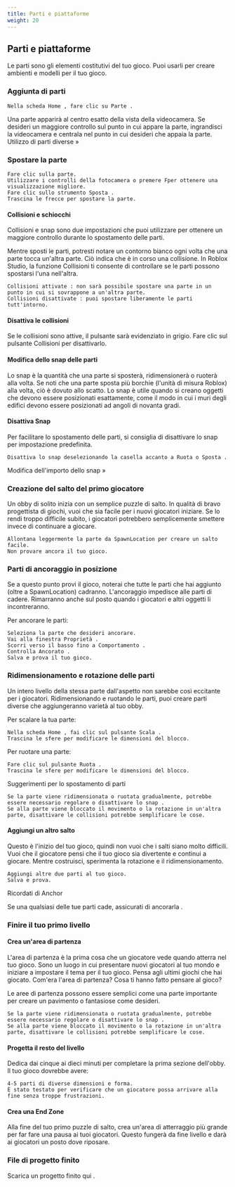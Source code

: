 ```yaml
---
title: Parti e piattaforme
weight: 20
---
```



## Parti e piattaforme

Le parti sono gli elementi costitutivi del tuo gioco. Puoi usarli per creare ambienti e modelli per il tuo gioco.
### Aggiunta di parti

    Nella scheda Home , fare clic su Parte .

Una parte apparirà al centro esatto della vista della videocamera. Se desideri un maggiore controllo sul punto in cui appare la parte, ingrandisci la videocamera e centrala nel punto in cui desideri che appaia la parte.
Utilizzo di parti diverse »

### Spostare la parte

    Fare clic sulla parte.
    Utilizzare i controlli della fotocamera o premere Fper ottenere una visualizzazione migliore.
    Fare clic sullo strumento Sposta .
    Trascina le frecce per spostare la parte.

#### Collisioni e schiocchi

Collisioni e snap sono due impostazioni che puoi utilizzare per ottenere un maggiore controllo durante lo spostamento delle parti.

Mentre sposti le parti, potresti notare un contorno bianco ogni volta che una parte tocca un'altra parte. Ciò indica che è in corso una collisione. In Roblox Studio, la funzione Collisioni ti consente di controllare se le parti possono spostarsi l'una nell'altra.

    Collisioni attivate : non sarà possibile spostare una parte in un punto in cui si sovrappone a un'altra parte.
    Collisioni disattivate : puoi spostare liberamente le parti tutt'intorno.

#### Disattiva le collisioni

Se le collisioni sono attive, il pulsante sarà evidenziato in grigio. Fare clic sul pulsante Collisioni per disattivarlo.

#### Modifica dello snap delle parti

Lo snap è la quantità che una parte si sposterà, ridimensionerà o ruoterà alla volta. Se noti che una parte sposta più borchie (l'unità di misura Roblox) alla volta, ciò è dovuto allo scatto. Lo snap è utile quando si creano oggetti che devono essere posizionati esattamente, come il modo in cui i muri degli edifici devono essere posizionati ad angoli di novanta gradi.

#### Disattiva Snap

Per facilitare lo spostamento delle parti, si consiglia di disattivare lo snap per impostazione predefinita.

    Disattiva lo snap deselezionando la casella accanto a Ruota o Sposta .

Modifica dell'importo dello snap »

### Creazione del salto del primo giocatore

Un obby di solito inizia con un semplice puzzle di salto. In qualità di bravo progettista di giochi, vuoi che sia facile per i nuovi giocatori iniziare. Se lo rendi troppo difficile subito, i giocatori potrebbero semplicemente smettere invece di continuare a giocare.

    Allontana leggermente la parte da SpawnLocation per creare un salto facile.
    Non provare ancora il tuo gioco.

### Parti di ancoraggio in posizione

Se a questo punto provi il gioco, noterai che tutte le parti che hai aggiunto (oltre a SpawnLocation) cadranno. L'ancoraggio impedisce alle parti di cadere. Rimarranno anche sul posto quando i giocatori e altri oggetti li incontreranno.

Per ancorare le parti:

    Seleziona la parte che desideri ancorare.
    Vai alla finestra Proprietà .
    Scorri verso il basso fino a Comportamento .
    Controlla Ancorato .
    Salva e prova il tuo gioco.

### Ridimensionamento e rotazione delle parti

Un intero livello della stessa parte dall'aspetto non sarebbe così eccitante per i giocatori. Ridimensionando e ruotando le parti, puoi creare parti diverse che aggiungeranno varietà al tuo obby.

Per scalare la tua parte:

    Nella scheda Home , fai clic sul pulsante Scala .
    Trascina le sfere per modificare le dimensioni del blocco.

Per ruotare una parte:

    Fare clic sul pulsante Ruota .
    Trascina le sfere per modificare le dimensioni del blocco.

Suggerimenti per lo spostamento di parti

    Se la parte viene ridimensionata o ruotata gradualmente, potrebbe essere necessario regolare o disattivare lo snap .
    Se alla parte viene bloccato il movimento o la rotazione in un'altra parte, disattivare le collisioni potrebbe semplificare le cose.


#### Aggiungi un altro salto

Questo è l'inizio del tuo gioco, quindi non vuoi che i salti siano molto difficili. Vuoi che il giocatore pensi che il tuo gioco sia divertente e continui a giocare. Mentre costruisci, sperimenta la rotazione e il ridimensionamento.

    Aggiungi altre due parti al tuo gioco.
    Salva e prova.

Ricordati di Anchor

Se una qualsiasi delle tue parti cade, assicurati di ancorarla .

### Finire il tuo primo livello

#### Crea un'area di partenza

L'area di partenza è la prima cosa che un giocatore vede quando atterra nel tuo gioco. Sono un luogo in cui presentare nuovi giocatori al tuo mondo e iniziare a impostare il tema per il tuo gioco. Pensa agli ultimi giochi che hai giocato. Com'era l'area di partenza? Cosa ti hanno fatto pensare al gioco?

Le aree di partenza possono essere semplici come una parte importante per creare un pavimento o fantasiose come desideri.

    Se la parte viene ridimensionata o ruotata gradualmente, potrebbe essere necessario regolare o disattivare lo snap .
    Se alla parte viene bloccato il movimento o la rotazione in un'altra parte, disattivare le collisioni potrebbe semplificare le cose.

#### Progetta il resto del livello

Dedica dai cinque ai dieci minuti per completare la prima sezione dell'obby. Il tuo gioco dovrebbe avere:

    4-5 parti di diverse dimensioni e forma.
    È stato testato per verificare che un giocatore possa arrivare alla fine senza troppe frustrazioni.

#### Crea una End Zone

Alla fine del tuo primo puzzle di salto, crea un'area di atterraggio più grande per far fare una pausa ai tuoi giocatori. Questo fungerà da fine livello e darà ai giocatori un posto dove riposare.

### File di progetto finito

Scarica un progetto finito qui .